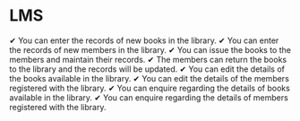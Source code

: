 # LMS
✔ You can enter the records of new books in the library.
✔ You can enter the records of new members in the library.
✔ You can issue the books to the members and maintain their records.
✔ The members can return the books to the library and the records will be updated.
✔ You can edit the details of the books available in the library.
✔ You can edit the details of the members registered with the library.
✔ You can enquire regarding the details of books available in the library.
✔ You can enquire regarding the details of members registered with the library.
